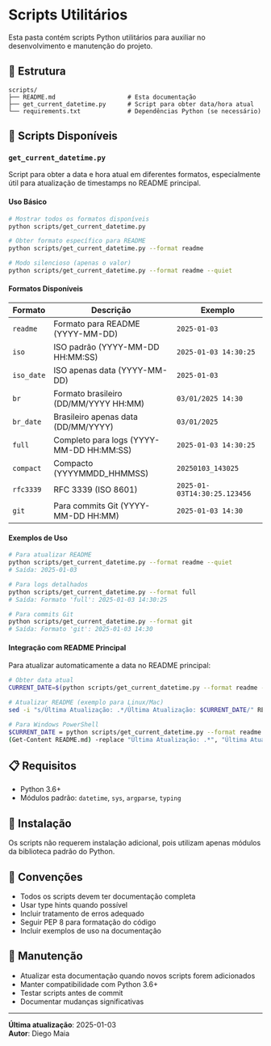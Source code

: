 # Scripts Utilitários

Esta pasta contém scripts Python utilitários para auxiliar no desenvolvimento e manutenção do projeto.

## 📁 Estrutura

```
scripts/
├── README.md                    # Esta documentação
├── get_current_datetime.py      # Script para obter data/hora atual
└── requirements.txt             # Dependências Python (se necessário)
```

## 🔧 Scripts Disponíveis

### `get_current_datetime.py`

Script para obter a data e hora atual em diferentes formatos, especialmente útil para atualização de timestamps no README principal.

#### Uso Básico

```bash
# Mostrar todos os formatos disponíveis
python scripts/get_current_datetime.py

# Obter formato específico para README
python scripts/get_current_datetime.py --format readme

# Modo silencioso (apenas o valor)
python scripts/get_current_datetime.py --format readme --quiet
```

#### Formatos Disponíveis

| Formato | Descrição | Exemplo |
|---------|-----------|---------|
| `readme` | Formato para README (YYYY-MM-DD) | `2025-01-03` |
| `iso` | ISO padrão (YYYY-MM-DD HH:MM:SS) | `2025-01-03 14:30:25` |
| `iso_date` | ISO apenas data (YYYY-MM-DD) | `2025-01-03` |
| `br` | Formato brasileiro (DD/MM/YYYY HH:MM) | `03/01/2025 14:30` |
| `br_date` | Brasileiro apenas data (DD/MM/YYYY) | `03/01/2025` |
| `full` | Completo para logs (YYYY-MM-DD HH:MM:SS) | `2025-01-03 14:30:25` |
| `compact` | Compacto (YYYYMMDD_HHMMSS) | `20250103_143025` |
| `rfc3339` | RFC 3339 (ISO 8601) | `2025-01-03T14:30:25.123456` |
| `git` | Para commits Git (YYYY-MM-DD HH:MM) | `2025-01-03 14:30` |

#### Exemplos de Uso

```bash
# Para atualizar README
python scripts/get_current_datetime.py --format readme --quiet
# Saída: 2025-01-03

# Para logs detalhados
python scripts/get_current_datetime.py --format full
# Saída: Formato 'full': 2025-01-03 14:30:25

# Para commits Git
python scripts/get_current_datetime.py --format git
# Saída: Formato 'git': 2025-01-03 14:30
```

#### Integração com README Principal

Para atualizar automaticamente a data no README principal:

```bash
# Obter data atual
CURRENT_DATE=$(python scripts/get_current_datetime.py --format readme --quiet)

# Atualizar README (exemplo para Linux/Mac)
sed -i "s/Última Atualização: .*/Última Atualização: $CURRENT_DATE/" README.md

# Para Windows PowerShell
$CURRENT_DATE = python scripts/get_current_datetime.py --format readme --quiet
(Get-Content README.md) -replace "Última Atualização: .*", "Última Atualização: $CURRENT_DATE" | Set-Content README.md
```

## 📋 Requisitos

- Python 3.6+
- Módulos padrão: `datetime`, `sys`, `argparse`, `typing`

## 🚀 Instalação

Os scripts não requerem instalação adicional, pois utilizam apenas módulos da biblioteca padrão do Python.

## 📝 Convenções

- Todos os scripts devem ter documentação completa
- Usar type hints quando possível
- Incluir tratamento de erros adequado
- Seguir PEP 8 para formatação do código
- Incluir exemplos de uso na documentação

## 🔄 Manutenção

- Atualizar esta documentação quando novos scripts forem adicionados
- Manter compatibilidade com Python 3.6+
- Testar scripts antes de commit
- Documentar mudanças significativas

---

**Última atualização**: 2025-01-03  
**Autor**: Diego Maia 